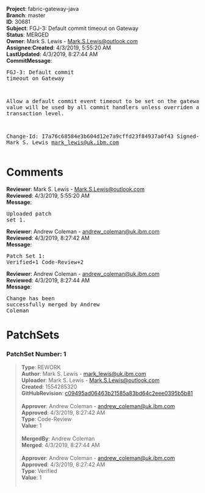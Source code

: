 <strong>Project</strong>: fabric-gateway-java</br><strong>Branch</strong>: master<br><strong>ID</strong>: 30681<br><strong>Subject</strong>: FGJ-3: Default commit timeout on Gateway<br><strong>Status</strong>: MERGED<br><strong>Owner</strong>: Mark S. Lewis - Mark.S.Lewis@outlook.com<br><strong>Assignee</strong>:<strong>Created</strong>: 4/3/2019, 5:55:20 AM<br><strong>LastUpdated</strong>: 4/3/2019, 8:27:44 AM<br><strong>CommitMessage</strong>:<br><pre>FGJ-3: Default commit timeout on Gateway

Allow a default commit event timeout to be set on the gateway. This
value will be used by all commit handlers unless overriden at the
transaction level.

Change-Id: I7a76c68584e3b604d12e7a9cffd23f84937a0f43
Signed-off-by: Mark S. Lewis <mark_lewis@uk.ibm.com>
</pre><h1>Comments</h1><strong>Reviewer</strong>: Mark S. Lewis - Mark.S.Lewis@outlook.com<br><strong>Reviewed</strong>: 4/3/2019, 5:55:20 AM<br><strong>Message</strong>: <pre>Uploaded patch set 1.</pre><strong>Reviewer</strong>: Andrew Coleman - andrew_coleman@uk.ibm.com<br><strong>Reviewed</strong>: 4/3/2019, 8:27:42 AM<br><strong>Message</strong>: <pre>Patch Set 1: Verified+1 Code-Review+2</pre><strong>Reviewer</strong>: Andrew Coleman - andrew_coleman@uk.ibm.com<br><strong>Reviewed</strong>: 4/3/2019, 8:27:44 AM<br><strong>Message</strong>: <pre>Change has been successfully merged by Andrew Coleman</pre><h1>PatchSets</h1><h3>PatchSet Number: 1</h3><blockquote><strong>Type</strong>: REWORK<br><strong>Author</strong>: Mark S. Lewis - mark_lewis@uk.ibm.com<br><strong>Uploader</strong>: Mark S. Lewis - Mark.S.Lewis@outlook.com<br><strong>Created</strong>: 1554285320<br><strong>GitHubRevision</strong>: [c09495ad06463b21585a83bd64c2eee0395b5b81](https://github.com/hyperledger/fabric-gateway-java/commit/c09495ad06463b21585a83bd64c2eee0395b5b81)<br><br><strong>Approver</strong>: Andrew Coleman - andrew_coleman@uk.ibm.com<br><strong>Approved</strong>: 4/3/2019, 8:27:42 AM<br><strong>Type</strong>: Code-Review<br><strong>Value</strong>: 1<br><br><strong>MergedBy</strong>: Andrew Coleman<br><strong>Merged</strong>: 4/3/2019, 8:27:44 AM<br><br><strong>Approver</strong>: Andrew Coleman - andrew_coleman@uk.ibm.com<br><strong>Approved</strong>: 4/3/2019, 8:27:42 AM<br><strong>Type</strong>: Verified<br><strong>Value</strong>: 1<br><br></blockquote>